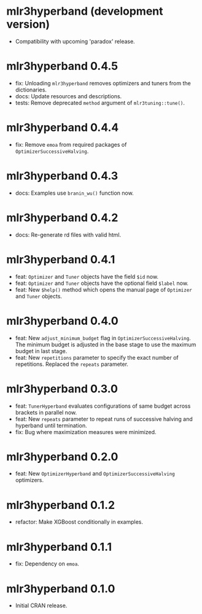 # mlr3hyperband (development version)

* Compatibility with upcoming 'paradox' release.

# mlr3hyperband 0.4.5

* fix: Unloading `mlr3hyperband` removes optimizers and tuners from the dictionaries.
* docs: Update resources and descriptions.
* tests: Remove deprecated `method` argument of `mlr3tuning::tune()`.

# mlr3hyperband 0.4.4

* fix: Remove `emoa` from required packages of `OptimizerSuccessiveHalving`.

# mlr3hyperband 0.4.3

* docs: Examples use `branin_wu()` function now.

# mlr3hyperband 0.4.2

* docs: Re-generate rd files with valid html.

# mlr3hyperband 0.4.1

* feat: `Optimizer` and `Tuner` objects have the field `$id` now.
* feat: `Optimizer` and `Tuner` objects have the optional field `$label` now.
* feat: New `$help()` method which opens the manual page of `Optimizer` and `Tuner` objects.

# mlr3hyperband 0.4.0

* feat: New `adjust_minimum_budget` flag in  `OptimizerSuccessiveHalving`. The
  minimum budget is adjusted in the base stage to use the maximum budget in last
  stage.
* feat: New `repetitions` parameter to specify the exact number of repetitions.
  Replaced the `repeats` parameter.

# mlr3hyperband 0.3.0

* feat: `TunerHyperband` evaluates configurations of same budget across
  brackets in parallel now.
* feat: New `repeats` parameter to repeat runs of successive halving and
  hyperband until termination.
* fix: Bug where maximization measures were minimized.

# mlr3hyperband 0.2.0

* feat: New `OptimizerHyperband` and `OptimizerSuccessiveHalving` optimizers.

# mlr3hyperband 0.1.2

* refactor: Make XGBoost conditionally in examples.

# mlr3hyperband 0.1.1

* fix: Dependency on `emoa`.

# mlr3hyperband 0.1.0

* Initial CRAN release.
